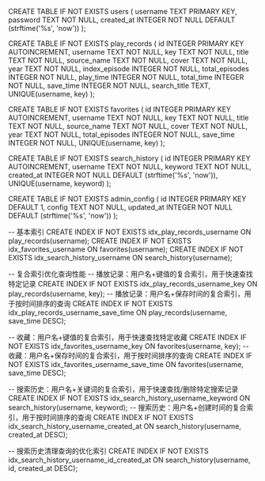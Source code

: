 CREATE TABLE IF NOT EXISTS users (
  username TEXT PRIMARY KEY,
  password TEXT NOT NULL,
  created_at INTEGER NOT NULL DEFAULT (strftime('%s', 'now'))
);

CREATE TABLE IF NOT EXISTS play_records (
  id INTEGER PRIMARY KEY AUTOINCREMENT,
  username TEXT NOT NULL,
  key TEXT NOT NULL,
  title TEXT NOT NULL,
  source_name TEXT NOT NULL,
  cover TEXT NOT NULL,
  year TEXT NOT NULL,
  index_episode INTEGER NOT NULL,
  total_episodes INTEGER NOT NULL,
  play_time INTEGER NOT NULL,
  total_time INTEGER NOT NULL,
  save_time INTEGER NOT NULL,
  search_title TEXT,
  UNIQUE(username, key)
);

CREATE TABLE IF NOT EXISTS favorites (
  id INTEGER PRIMARY KEY AUTOINCREMENT,
  username TEXT NOT NULL,
  key TEXT NOT NULL,
  title TEXT NOT NULL,
  source_name TEXT NOT NULL,
  cover TEXT NOT NULL,
  year TEXT NOT NULL,
  total_episodes INTEGER NOT NULL,
  save_time INTEGER NOT NULL,
  UNIQUE(username, key)
);

CREATE TABLE IF NOT EXISTS search_history (
  id INTEGER PRIMARY KEY AUTOINCREMENT,
  username TEXT NOT NULL,
  keyword TEXT NOT NULL,
  created_at INTEGER NOT NULL DEFAULT (strftime('%s', 'now')),
  UNIQUE(username, keyword)
);

CREATE TABLE IF NOT EXISTS admin_config (
  id INTEGER PRIMARY KEY DEFAULT 1,
  config TEXT NOT NULL,
  updated_at INTEGER NOT NULL DEFAULT (strftime('%s', 'now'))
);

-- 基本索引
CREATE INDEX IF NOT EXISTS idx_play_records_username ON play_records(username);
CREATE INDEX IF NOT EXISTS idx_favorites_username ON favorites(username);
CREATE INDEX IF NOT EXISTS idx_search_history_username ON search_history(username);

-- 复合索引优化查询性能
-- 播放记录：用户名+键值的复合索引，用于快速查找特定记录
CREATE INDEX IF NOT EXISTS idx_play_records_username_key ON play_records(username, key);
-- 播放记录：用户名+保存时间的复合索引，用于按时间排序的查询
CREATE INDEX IF NOT EXISTS idx_play_records_username_save_time ON play_records(username, save_time DESC);

-- 收藏：用户名+键值的复合索引，用于快速查找特定收藏
CREATE INDEX IF NOT EXISTS idx_favorites_username_key ON favorites(username, key);
-- 收藏：用户名+保存时间的复合索引，用于按时间排序的查询
CREATE INDEX IF NOT EXISTS idx_favorites_username_save_time ON favorites(username, save_time DESC);

-- 搜索历史：用户名+关键词的复合索引，用于快速查找/删除特定搜索记录
CREATE INDEX IF NOT EXISTS idx_search_history_username_keyword ON search_history(username, keyword);
-- 搜索历史：用户名+创建时间的复合索引，用于按时间排序的查询
CREATE INDEX IF NOT EXISTS idx_search_history_username_created_at ON search_history(username, created_at DESC);

-- 搜索历史清理查询的优化索引
CREATE INDEX IF NOT EXISTS idx_search_history_username_id_created_at ON search_history(username, id, created_at DESC);
